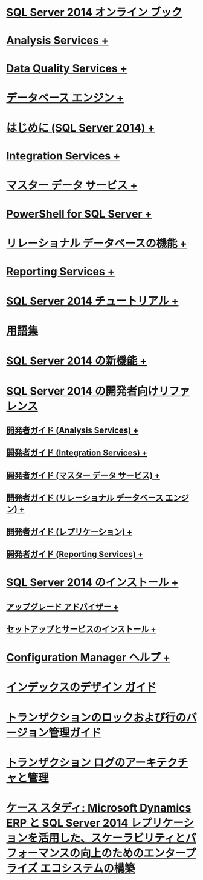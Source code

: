 # [SQL Server 2014 オンライン ブック](books-online-for-sql-server-2014.md) 

# [Analysis Services +](../analysis-services/analysis-services.md)
# [Data Quality Services +](../data-quality-services/data-quality-services.md)
# [データベース エンジン +](../database-engine/sql-server-database-engine-overview.md)
# [はじめに (SQL Server 2014) +](../getting-started/getting-started-sql-server-2014.md)
# [Integration Services +](../integration-services/sql-server-integration-services.md)
# [マスター データ サービス +](../master-data-services/master-data-services.md)
# [PowerShell for SQL Server +](../powershell/sql-server-powershell.md)
# [リレーショナル データベースの機能 +](../relational-databases/database-features.md)
# [Reporting Services +](../reporting-services/create-deploy-and-manage-mobile-and-paginated-reports.md)
# [SQL Server 2014 チュートリアル +](../tutorials/tutorials-for-sql-server-2014.md)
# [用語集](glossary.md)

# [SQL Server 2014 の新機能 +](../sql-server/what-s-new-in-sql-server-2016.md)

# [SQL Server 2014 の開発者向けリファレンス](developer-reference-for-sql-server-2014.md)
## [開発者ガイド (Analysis Services) +](../analysis-services/dev-guide/analysis-services-dev-guide.md)
## [開発者ガイド (Integration Services) +](../integration-services/integration-services-developer-documentation.md)
## [開発者ガイド (マスター データ サービス) +](../master-data-services/develop/master-data-services-developer-documentation.md)
## [開発者ガイド (リレーショナル データベース エンジン) +](../relational-databases/database-engine-developer-documentation.md)
## [開発者ガイド (レプリケーション) +](../relational-databases/replication/concepts/replication-developer-documentation.md)
## [開発者ガイド (Reporting Services) +](../reporting-services/reporting-services-developer-documentation.md)

# [SQL Server 2014 のインストール +](../database-engine/install-windows/installation-for-sql-server.md)
## [アップグレード アドバイザー +](../sql-server/install/sql-server-2014-upgrade-advisor.md)
## [セットアップとサービスのインストール +](../sql-server/install/setup-and-servicing-installation.md)
# [Configuration Manager ヘルプ +](../tools/configuration-manager/sql-server-configuration-manager-help.md)

# [インデックスのデザイン ガイド](sql-server-index-design-guide.md)
# [トランザクションのロックおよび行のバージョン管理ガイド](sql-server-transaction-locking-and-row-versioning-guide.md)
# [トランザクション ログのアーキテクチャと管理](sql-server-transaction-log-architecture-and-management.md)
# [ケース スタディ: Microsoft Dynamics ERP と SQL Server 2014 レプリケーションを活用した、スケーラビリティとパフォーマンスの向上のためのエンタープライズ エコシステムの構築](case-study-building-an-enterprise-ecosystem.md)

